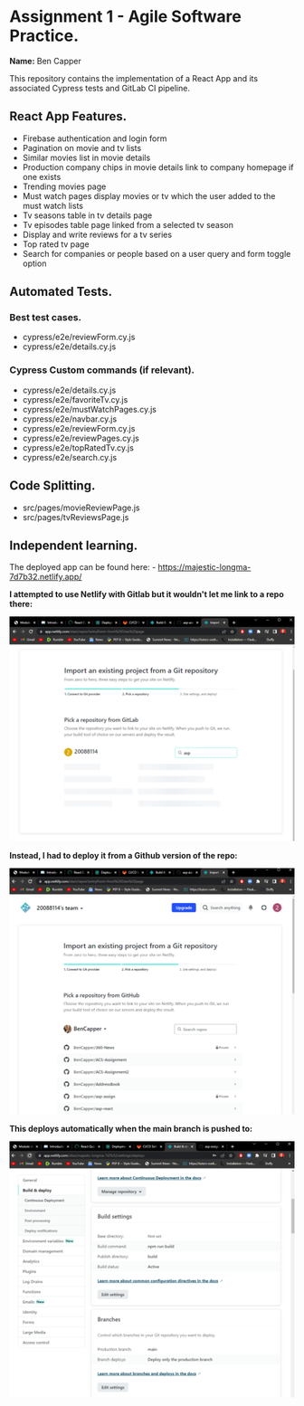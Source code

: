 # Assignment 1 - Agile Software Practice.

__Name:__ Ben Capper

This repository contains the implementation of a React App and its associated Cypress tests and GitLab CI pipeline.

## React App Features.
 
+ Firebase authentication and login form
+ Pagination on movie and tv lists
+ Similar movies list in movie details
+ Production company chips in movie details link to company homepage if one exists
+ Trending movies page
+ Must watch pages display movies or tv which the user added to the must watch lists
+ Tv seasons table in tv details page
+ Tv episodes table page linked from a selected tv season
+ Display and write reviews for a tv series 
+ Top rated tv page
+ Search for companies or people based on a user query and form toggle option

## Automated Tests.

### Best test cases.

+ cypress/e2e/reviewForm.cy.js
+ cypress/e2e/details.cy.js

### Cypress Custom commands (if relevant).

+ cypress/e2e/details.cy.js
+ cypress/e2e/favoriteTv.cy.js
+ cypress/e2e/mustWatchPages.cy.js
+ cypress/e2e/navbar.cy.js
+ cypress/e2e/reviewForm.cy.js
+ cypress/e2e/reviewPages.cy.js
+ cypress/e2e/topRatedTv.cy.js
+ cypress/e2e/search.cy.js

## Code Splitting.

+ src/pages/movieReviewPage.js
+ src/pages/tvReviewsPage.js

## Independent learning.

The deployed app can be found here:
    - https://majestic-longma-7d7b32.netlify.app/

**I attempted to use Netlify with Gitlab but it wouldn't let me link to a repo there:**

![](./images/norepo.png)

**Instead, I had to deploy it from a Github version of the repo:**

![](./images/repovisible.png)

**This deploys automatically when the main branch is pushed to:**

![](./images/autodeploy.png)


